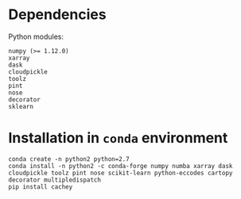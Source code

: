# Dependencies

Python modules:

    numpy (>= 1.12.0)
    xarray
    dask
    cloudpickle
    toolz
    pint
    nose
    decorator
    sklearn

# Installation in `conda` environment

    conda create -n python2 python=2.7
    conda install -n python2 -c conda-forge numpy numba xarray dask cloudpickle toolz pint nose scikit-learn python-eccodes cartopy decorator multipledispatch
    pip install cachey
